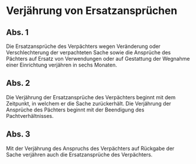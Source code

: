 # Verjährung von Ersatzansprüchen



## Abs. 1

 Die Ersatzansprüche des Verpächters wegen Veränderung oder Verschlechterung der verpachteten Sache sowie die Ansprüche des Pächters auf Ersatz von Verwendungen oder auf Gestattung der Wegnahme einer Einrichtung verjähren in sechs Monaten.

## Abs. 2

 Die Verjährung der Ersatzansprüche des Verpächters beginnt mit dem Zeitpunkt, in welchem er die Sache zurückerhält. Die Verjährung der Ansprüche des Pächters beginnt mit der Beendigung des Pachtverhältnisses.

## Abs. 3

 Mit der Verjährung des Anspruchs des Verpächters auf Rückgabe der Sache verjähren auch die Ersatzansprüche des Verpächters. 


